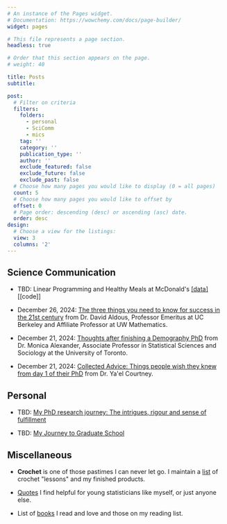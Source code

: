 ```yaml
---
# An instance of the Pages widget.
# Documentation: https://wowchemy.com/docs/page-builder/
widget: pages

# This file represents a page section.
headless: true

# Order that this section appears on the page.
# weight: 40

title: Posts
subtitle: 

post:
  # Filter on criteria
  filters: 
    folders:
      - personal
      - SciComm
      - mics
    tag: ''
    category: ''
    publication_type: ''
    author: ''
    exclude_featured: false
    exclude_future: false
    exclude_past: false
  # Choose how many pages you would like to display (0 = all pages)
  count: 5
  # Choose how many pages you would like to offset by
  offset: 0
  # Page order: descending (desc) or ascending (asc) date.
  order: desc
design:
  # Choose a view for the listings:
  view: 3
  columns: '2'
---
```


## Science Communication

* TBD: Linear Programming and Healthy Meals at McDonald's [[data]](https://www.kaggle.com/datasets/mcdonalds/nutrition-facts) [[code]]

* December 26, 2024: [The three things you need to know for success in the 21st century](https://www.stat.berkeley.edu/~aldous/Misc/PBM.html) from Dr. David Aldous, Professor Emeritus at UC Berkeley and Affiliate Professor at UW Mathematics.

* December 21, 2024: [Thoughts after finishing a Demography PhD](https://www.monicaalexander.com/posts/2018-23-05-demog_phd/) from Dr. Monica Alexander, Associate Professor in Statistical Sciences and Sociology at the University of Toronto.

* December 21, 2024: [Collected Advice: Things people wish they knew from day 1 of their PhD](https://www.yaelcourtney.com/phdadvice) from Dr. Ya'el Courtney.

## Personal

* TBD: [My PhD research journey: The intrigues, rigour and sense of fulfillment](./personal/phd-journey/)

* TBD: [My Journey to Graduate School](./personal/grad-school-journey/)

## Miscellaneous

* **Crochet** is one of those pastimes I can never let go. I maintain a [list](./mics/crochet/) of crochet "lessons" and my finished products. 

* [Quotes](./mics/quote/) I find helpful for young statisticians like myself, or just anyone else.

* List of [books](./mics/book/) I read and love and those on my reading list.
